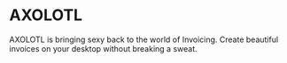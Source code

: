 # AXOLOTL
AXOLOTL is bringing sexy back to the world of Invoicing. Create beautiful invoices on your desktop without breaking a sweat.
